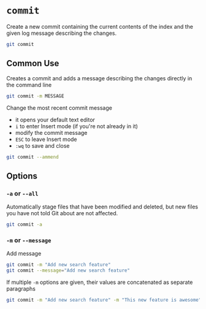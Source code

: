 # `commit`

Create a new commit containing the current contents of the index and the given log message describing the changes.

```sh
git commit
```

## Common Use

Creates a commit and adds a message describing the changes directly in the command line

```sh
git commit -m MESSAGE
```

Change the most recent commit message

- it opens your default text editor
- `i` to enter Insert mode (if you're not already in it)
- modify the commit message
- `ESC` to leave Insert mode
- `:wq` to save and close

```sh
git commit --ammend
```

## Options

### `-a` or `--all`

Automatically stage files that have been modified and deleted, but new files you have not told Git about are not affected.

```sh
git commit -a
```

### `-m` or `--message`

Add message

```sh
git commit -m "Add new search feature"
git commit --message="Add new search feature"
```

If multiple `-m` options are given, their values are concatenated as separate paragraphs

```sh
git commit -m "Add new search feature" -m "This new feature is awesome"
```

